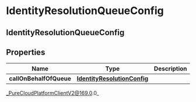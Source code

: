 # IdentityResolutionQueueConfig

## IdentityResolutionQueueConfig

## Properties

|Name | Type | Description | Notes|
|------------ | ------------- | ------------- | -------------|
| **callOnBehalfOfQueue** | [**IdentityResolutionConfig**](IdentityResolutionConfig) |  | [optional] |



_PureCloudPlatformClientV2@169.0.0_
